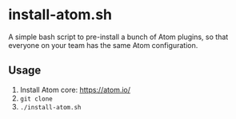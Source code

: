 # install-atom.sh
A simple bash script to pre-install a bunch of Atom plugins, so that everyone on your team has the same Atom configuration.

## Usage

1. Install Atom core: https://atom.io/
1. `git clone `
1. `./install-atom.sh`

